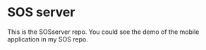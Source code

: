 # SOS server
This is the SOSserver repo. You could see the demo of the mobile application in my SOS repo. 
